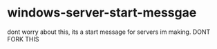# windows-server-start-messgae
dont worry about this, its a start message for servers im making. DONT FORK THIS
